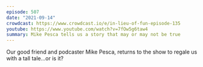 ```yaml
---
episode: 507
date: "2021-09-14"
crowdcast: https://www.crowdcast.io/e/in-lieu-of-fun-episode-135
youtube: https://www.youtube.com/watch?v=7fOw5g6taw4
summary: Mike Pesca tells us a story that may or may not be true
---
```

Our good friend and podcaster Mike Pesca, returns to the show to regale us with a tall tale...or is it?
